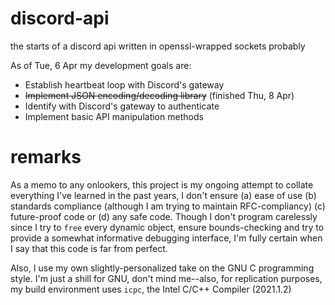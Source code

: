 # discord-api
the starts of a discord api written in openssl-wrapped sockets probably

As of Tue, 6 Apr my development goals are:

- Establish heartbeat loop with Discord's gateway
- ~~Implement JSON encoding/decoding library~~ (finished Thu, 8 Apr)
- Identify with Discord's gateway to authenticate
- Implement basic API manipulation methods

# remarks

As a memo to any onlookers, this project is my ongoing attempt to collate everything I've learned in the past years, I don't ensure (a) ease of use (b) standards
compliance (although I am trying to maintain RFC-compliancy) (c) future-proof code or (d) any safe code. Though I don't program carelessly since I try to `free` 
every dynamic object, ensure bounds-checking and try to provide a somewhat informative debugging interface, I'm fully certain when I say that this code is far
from perfect.

Also, I use my own slightly-personalized take on the GNU C programming style. I'm just a shill for GNU, don't mind me--also, for replication purposes, my build
environment uses `icpc`, the Intel C/C++ Compiler (2021.1.2)

